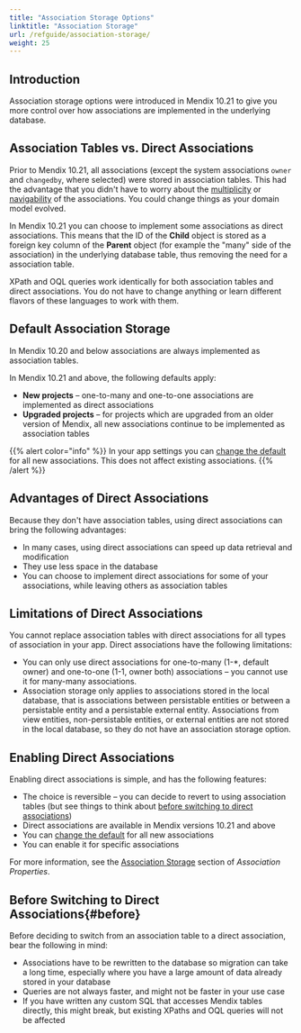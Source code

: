 ```yaml
---
title: "Association Storage Options"
linktitle: "Association Storage"
url: /refguide/association-storage/
weight: 25
---
```


## Introduction

Association storage options were introduced in Mendix 10.21 to give you more control over how associations are implemented in the underlying database.

## Association Tables vs. Direct Associations

<!--- Everything except simple associations is in tables – what do you mean "except simple associations?" --->

Prior to Mendix 10.21, all associations (except the system associations `owner` and `changedby`, where selected) were stored in association tables. This had the advantage that you didn't have to worry about the [multiplicity](/refguide/association-properties/#multiplicity) or [navigability](/refguide/association-properties/#navigability) of the associations. You could change things as your domain model evolved.

In Mendix 10.21 you can choose to implement some associations as direct associations. This means that the ID of the **Child** object is stored as a foreign key column of the **Parent** object (for example the "many" side of the association) in the underlying database table, thus removing the need for a association table.

XPath and OQL queries work identically for both association tables and direct associations. You do not have to change anything or learn different flavors of these languages to work with them.

## Default Association Storage

In Mendix 10.20 and below associations are always implemented as association tables.

In Mendix 10.21 and above, the following defaults apply:

* **New projects** – one-to-many and one-to-one associations are implemented as direct associations
* **Upgraded projects** – for projects which are upgraded from an older version of Mendix, all new associations continue to be implemented as association tables

{{% alert color="info" %}}
In your app settings you can [change the default](/refguide/app-settings/#miscellaneous) for all new associations. This does not affect existing associations.
{{% /alert %}}

## Advantages of Direct Associations

Because they don't have association tables, using direct associations can bring the following advantages:

* In many cases, using direct associations can speed up data retrieval and modification
* They use less space in the database
* You can choose to implement direct associations for some of your associations, while leaving others as association tables

## Limitations of Direct Associations

You cannot replace association tables with direct associations for all types of association in your app. Direct associations have the following limitations: 

* You can only use direct associations for one-to-many (1-*, default owner) and one-to-one (1-1, owner both) associations – you cannot use it for many-many associations.
* Association storage only applies to associations stored in the local database, that is associations between persistable entities or between a persistable entity and a persistable external entity. Associations from view entities, non-persistable entities, or external entities are not stored in the local database, so they do not have an association storage option.

## Enabling Direct Associations

Enabling direct associations is simple, and has the following features:

* The choice is reversible – you can decide to revert to using association tables (but see things to think about [before switching to direct associations](#before))
* Direct associations are available in Mendix versions 10.21 and above
* You can [change the default](/refguide/app-settings/#miscellaneous) for all new associations
* You can enable it for specific associations

For more information, see the [Association Storage](/refguide/association-properties/#storage) section of *Association Properties*.

## Before Switching to Direct Associations{#before}

Before deciding to switch from an association table to a direct association, bear the following in mind:

* Associations have to be rewritten to the database so migration can take a long time, especially where you have a large amount of data already stored in your database 
* Queries are not always faster, and might not be faster in your use case
* If you have written any custom SQL that accesses Mendix tables directly, this might break, but existing XPaths and OQL queries will not be affected
